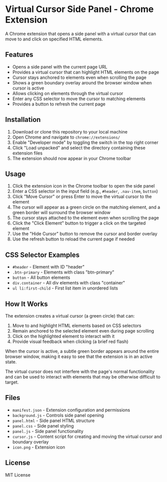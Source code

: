# Virtual Cursor Side Panel - Chrome Extension

A Chrome extension that opens a side panel with a virtual cursor that can move to and click on specified HTML elements.

## Features

- Opens a side panel with the current page URL
- Provides a virtual cursor that can highlight HTML elements on the page
- Cursor stays anchored to elements even when scrolling the page
- Shows a green boundary overlay around the browser window when cursor is active
- Allows clicking on elements through the virtual cursor
- Enter any CSS selector to move the cursor to matching elements
- Provides a button to refresh the current page

## Installation

1. Download or clone this repository to your local machine
2. Open Chrome and navigate to `chrome://extensions/`
3. Enable "Developer mode" by toggling the switch in the top right corner
4. Click "Load unpacked" and select the directory containing these extension files
5. The extension should now appear in your Chrome toolbar

## Usage

1. Click the extension icon in the Chrome toolbar to open the side panel
2. Enter a CSS selector in the input field (e.g., `#header`, `.nav-item`, `button`)
3. Click "Move Cursor" or press Enter to move the virtual cursor to the element
4. The cursor will appear as a green circle on the matching element, and a green border will surround the browser window
5. The cursor stays attached to the element even when scrolling the page
6. Click the "Click Element" button to trigger a click on the targeted element
7. Use the "Hide Cursor" button to remove the cursor and border overlay
8. Use the refresh button to reload the current page if needed

## CSS Selector Examples

- `#header` - Element with ID "header"
- `.btn-primary` - Elements with class "btn-primary"
- `button` - All button elements
- `div.container` - All div elements with class "container"
- `ul li:first-child` - First list item in unordered lists

## How It Works

The extension creates a virtual cursor (a green circle) that can:

1. Move to and highlight HTML elements based on CSS selectors
2. Remain anchored to the selected element even during page scrolling
3. Click on the highlighted element to interact with it
4. Provide visual feedback when clicking (a brief red flash)

When the cursor is active, a subtle green border appears around the entire browser window, making it easy to see that the extension is in an active state.

The virtual cursor does not interfere with the page's normal functionality and can be used to interact with elements that may be otherwise difficult to target.

## Files

- `manifest.json` - Extension configuration and permissions
- `background.js` - Controls side panel opening
- `panel.html` - Side panel HTML structure
- `panel.css` - Side panel styling
- `panel.js` - Side panel functionality
- `cursor.js` - Content script for creating and moving the virtual cursor and boundary overlay
- `icon.png` - Extension icon

## License

MIT License

